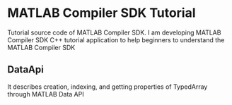 # MATLAB Compiler SDK Tutorial

Tutorial source code of MATLAB Compiler SDK. I am developing MATLAB Compiler SDK C++ tutorial application to help beginners to understand the MATLAB Compiler SDK 

## DataApi

It describes creation, indexing, and getting properties of TypedArray through MATLAB Data API
